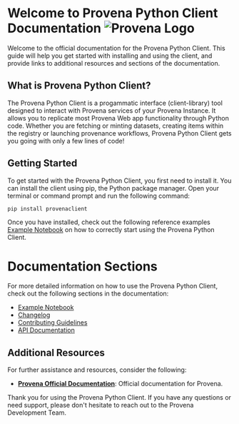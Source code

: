 # Welcome to Provena Python Client Documentation ![Provena Logo](https://docs.provena.io/assets/images/provena-logo.png)


Welcome to the official documentation for the Provena Python Client. This guide will help you get started with installing and using the client, and provide links to additional resources and sections of the documentation.

## What is Provena Python Client?

The Provena Python Client is a progammatic interface (client-library) tool designed to interact with Provena services of your Provena Instance. It allows you to replicate most Provena Web app functionality through Python code. Whether you are fetching or minting datasets, creating items within the registry or launching provenance workflows, Provena Python Client gets you going with only a few lines of code!

## Getting Started

To get started with the Provena Python Client, you first need to install it. You can install the client using pip, the Python package manager. Open your terminal or command prompt and run the following command:

```bash
pip install provenaclient
```

Once you have installed, check out the following reference examples [Example Notebook](./example-client-workflow.ipynb) on how to correctly start using the Provena Python Client.

# Documentation Sections

For more detailed information on how to use the Provena Python Client, check out the following sections in the documentation:

- [Example Notebook](./example-client-workflow.ipynb)
- [Changelog](./changelog.md)
- [Contributing Guidelines](./contributing.md)
- [API Documentation](/autoapi/index)



## Additional Resources

For further assistance and resources, consider the following:

- **[Provena Official Documentation](https://docs.provena.io/API-access/overview.html)**: Official documentation for Provena.

Thank you for using the Provena Python Client. If you have any questions or need support, please don't hesitate to reach out to the Provena Development Team. 

